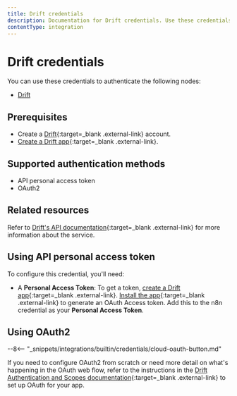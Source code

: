 ```yaml
---
title: Drift credentials
description: Documentation for Drift credentials. Use these credentials to authenticate Drift in n8n, a workflow automation platform.
contentType: integration
---
```


# Drift credentials

You can use these credentials to authenticate the following nodes:

- [Drift](/integrations/builtin/app-nodes/n8n-nodes-base.drift/)

## Prerequisites

- Create a [Drift](https://www.drift.com/){:target=_blank .external-link} account.
- [Create a Drift app](https://devdocs.drift.com/docs/quick-start#3-install-it-to-your-drift-account-){:target=_blank .external-link}.

## Supported authentication methods

- API personal access token
- OAuth2

## Related resources

Refer to [Drift's API documentation](https://devdocs.drift.com/docs/using-drift-apis){:target=_blank .external-link} for more information about the service.

## Using API personal access token

To configure this credential, you'll need:

- A **Personal Access Token**: To get a token, [create a Drift app](https://devdocs.drift.com/docs/quick-start#3-install-it-to-your-drift-account-){:target=_blank .external-link}. [Install the app](https://devdocs.drift.com/docs/quick-start#3-install-it-to-your-drift-account-){:target=_blank .external-link} to generate an OAuth Access token. Add this to the n8n credential as your **Personal Access Token**.

## Using OAuth2

--8<-- "_snippets/integrations/builtin/credentials/cloud-oauth-button.md"

If you need to configure OAuth2 from scratch or need more detail on what's happening in the OAuth web flow, refer to the instructions in the [Drift Authentication and Scopes documentation](https://devdocs.drift.com/docs/authentication-and-scopes){:target=_blank .external-link} to set up OAuth for your app.
